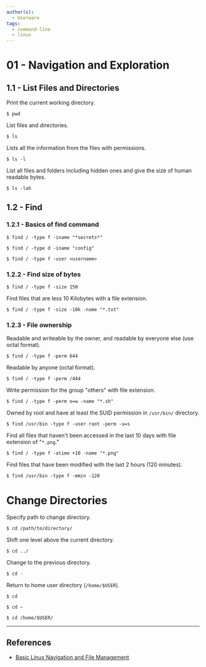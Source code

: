 ```yaml
---
author(s):
  - Userware
tags:
  - command-line
  - linux
---
```

# 01 - Navigation and Exploration

## 1.1 - List Files and Directories

Print the current working directory.

```
$ pwd
```

List files and directories.

```
$ ls
```

Lists all the information from the files with permissions.

```
$ ls -l
```

List all files and folders including hidden ones and give the size of human readable bytes.

```
$ ls -lah
```

## 1.2 - Find

### 1.2.1 - Basics of find command

```
$ find / -type f -iname "*secrets*"

$ find / -type d -iname "config"

$ find / -type f -user <username>
```

### 1.2.2 - Find size of bytes

```
$ find / -type f -size 150
```

Find files that are less 10 Kilobytes with a file extension.

```
$ find / -type f -size -10k -name "*.txt"
```

### 1.2.3 - File ownership

Readable and writeable by the owner, and readable by everyone else (use octal format).

```
$ find / -type f -perm 644
```

Readable by anyone (octal format).

```
$ find / -type f -perm /444
```

Write permission for the group "others" with file extension.

```
$ find / -type f -perm o=w -name "*.sh"
```

Owned by root and have at least the SUID permission in `/usr/bin/` directory.

```
$ find /usr/bin -type f -user root -perm -u=s
```

Find all files that haven't been accessed in the last 10 days with file extension of "`*.png`."

```
$ find / -type f -atime +10 -name "*.png"
```

Find files that have been modified with the last 2 hours (120 minutes).

```
$ find /usr/bin -type f -mmin -120
```

# Change Directories

Specify path to change directory.

```
$ cd /path/to/directory/
```

Shift one level above the current directory.

```
$ cd ../
```

Change to the previous directory.

```
$ cd -
```

Return to home user directory (`/home/$USER`).

```
$ cd

$ cd ~

$ cd /home/$USER/
```

---
## References

- [Basic Linux Navigation and File Management](https://www.digitalocean.com/community/tutorials/basic-linux-navigation-and-file-management#navigation-and-exploration)